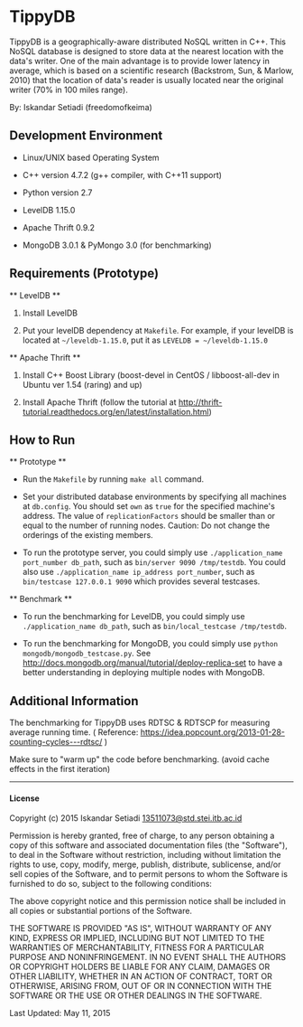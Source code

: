 # TippyDB

TippyDB is a geographically-aware distributed NoSQL written in C++. This NoSQL database is designed to store data at the nearest location with the data's writer. One of the main advantage is to provide lower latency in average, which is based on a scientific research (Backstrom, Sun, & Marlow, 2010) that the location of data's reader is usually located near the original writer (70% in 100 miles range).

By: Iskandar Setiadi (freedomofkeima)

## Development Environment

- Linux/UNIX based Operating System

- C++ version 4.7.2 (g++ compiler, with C++11 support)

- Python version 2.7

- LevelDB 1.15.0

- Apache Thrift 0.9.2

- MongoDB 3.0.1 & PyMongo 3.0 (for benchmarking)

## Requirements (Prototype)

** LevelDB **

1. Install LevelDB

2. Put your levelDB dependency at ```Makefile```. For example, if your levelDB is located at ```~/leveldb-1.15.0```, put it as ```LEVELDB = ~/leveldb-1.15.0```


** Apache Thrift **

1. Install C++ Boost Library (boost-devel in CentOS / libboost-all-dev in Ubuntu ver 1.54 (raring) and up)

2. Install Apache Thrift (follow the tutorial at http://thrift-tutorial.readthedocs.org/en/latest/installation.html)

## How to Run

** Prototype **

- Run the ```Makefile``` by running ```make all``` command.

- Set your distributed database environments by specifying all machines at ```db.config```. You should set ```own``` as ```true``` for the specified machine's address. The value of ```replicationFactors``` should be smaller than or equal to the number of running nodes. Caution: Do not change the orderings of the existing members.

- To run the prototype server, you could simply use ```./application_name port_number db_path```, such as ```bin/server 9090 /tmp/testdb```. You could also use ```./application_name ip_address port_number```, such as ```bin/testcase 127.0.0.1 9090``` which provides several testcases.


** Benchmark **

- To run the benchmarking for LevelDB, you could simply use ```./application_name db_path```, such as ```bin/local_testcase /tmp/testdb```.

- To run the benchmarking for MongoDB, you could simply use ```python mongodb/mongodb_testcase.py```. See http://docs.mongodb.org/manual/tutorial/deploy-replica-set to have a better understanding in deploying multiple nodes with MongoDB.

## Additional Information

The benchmarking for TippyDB uses RDTSC & RDTSCP for measuring average running time. ( Reference: https://idea.popcount.org/2013-01-28-counting-cycles---rdtsc/ )

Make sure to "warm up" the code before benchmarking. (avoid cache effects in the first iteration)

---
#### License

Copyright (c) 2015 Iskandar Setiadi <13511073@std.stei.itb.ac.id>

Permission is hereby granted, free of charge, to any person obtaining a copy of this software and associated documentation files (the "Software"), to deal in the Software without restriction, including without limitation the rights to use, copy, modify, merge, publish, distribute, sublicense, and/or sell copies of the Software, and to permit persons to whom the Software is furnished to do so, subject to the following conditions:

The above copyright notice and this permission notice shall be included in all copies or substantial portions of the Software.

THE SOFTWARE IS PROVIDED "AS IS", WITHOUT WARRANTY OF ANY KIND, EXPRESS OR IMPLIED, INCLUDING BUT NOT LIMITED TO THE WARRANTIES OF MERCHANTABILITY, FITNESS FOR A PARTICULAR PURPOSE AND NONINFRINGEMENT. IN NO EVENT SHALL THE AUTHORS OR COPYRIGHT HOLDERS BE LIABLE FOR ANY CLAIM, DAMAGES OR OTHER LIABILITY, WHETHER IN AN ACTION OF CONTRACT, TORT OR OTHERWISE, ARISING FROM, OUT OF OR IN CONNECTION WITH THE SOFTWARE OR THE USE OR OTHER DEALINGS IN THE SOFTWARE.

Last Updated: May 11, 2015
